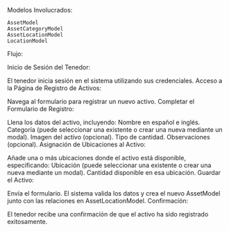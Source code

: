 Modelos Involucrados:

    AssetModel
    AssetCategoryModel
    AssetLocationModel
    LocationModel
    
Flujo:

Inicio de Sesión del Tenedor:

El tenedor inicia sesión en el sistema utilizando sus credenciales.
Acceso a la Página de Registro de Activos:

Navega al formulario para registrar un nuevo activo.
Completar el Formulario de Registro:

Llena los datos del activo, incluyendo:
Nombre en español e inglés.
Categoría (puede seleccionar una existente o crear una nueva mediante un modal).
Imagen del activo (opcional).
Tipo de cantidad.
Observaciones (opcional).
Asignación de Ubicaciones al Activo:

Añade una o más ubicaciones donde el activo está disponible, especificando:
Ubicación (puede seleccionar una existente o crear una nueva mediante un modal).
Cantidad disponible en esa ubicación.
Guardar el Activo:

Envía el formulario.
El sistema valida los datos y crea el nuevo AssetModel junto con las relaciones en AssetLocationModel.
Confirmación:

El tenedor recibe una confirmación de que el activo ha sido registrado exitosamente.

